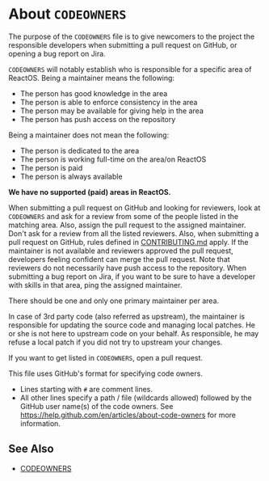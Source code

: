 # About `CODEOWNERS`

The purpose of the `CODEOWNERS` file is to give newcomers to the project the responsible developers when submitting a pull request on GitHub, or opening a bug report on Jira.

`CODEOWNERS` will notably establish who is responsible for a specific area of ReactOS. Being a maintainer means the following:
- The person has good knowledge in the area
- The person is able to enforce consistency in the area
- The person may be available for giving help in the area
- The person has push access on the repository

Being a maintainer does not mean the following:
- The person is dedicated to the area
- The person is working full-time on the area/on ReactOS
- The person is paid
- The person is always available

**We have no supported (paid) areas in ReactOS.**

When submitting a pull request on GitHub and looking for reviewers, look at `CODEOWNERS` and ask for a review from some of the people listed in the matching area. Also, assign the pull request to the assigned maintainer. Don't ask for a review from all the listed reviewers. Also, when submitting a pull request on GitHub, rules defined in [CONTRIBUTING.md](CONTRIBUTING.md) apply. If the maintainer is not available and reviewers approved the pull request, developers feeling confident can merge the pull request. Note that reviewers do not necessarily have push access to the repository. When submitting a bug report on Jira, if you want to be sure to have a developer with skills in that area, ping the assigned maintainer.

There should be one and only one primary maintainer per area.

In case of 3rd party code (also referred as upstream), the maintainer is responsible for updating the source code and managing local patches. He or she is not here to upstream code on your behalf. As responsible, he may refuse a local patch if you did not try to upstream your changes.

If you want to get listed in `CODEOWNERS`, open a pull request.

This file uses GitHub's format for specifying code owners.
- Lines starting with `#` are comment lines.
- All other lines specify a path / file (wildcards allowed) followed by the GitHub user name(s) of the code owners. See https://help.github.com/en/articles/about-code-owners for more information.


## See Also

- [CODEOWNERS](CODEOWNERS)